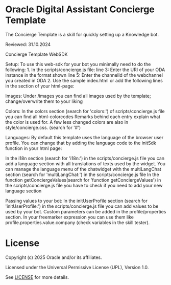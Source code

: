 # Oracle Digital Assistant Concierge Template
 
The Concierge Template is a skill for quickly setting up a Knowledge bot.

Reviewed: 31.10.2024

Concierge Template WebSDK

Setup:
  To use this web-sdk for your bot you minimally need to do the following:
    1. In the scripts/concierge.js file:
        line 3: Enter the URI of your ODA instance in the format shown
        line 5: Enter the channelId of the webchannel you created in ODA
    2. Use the sample index.html or add the following lines in the <head> section of your html-page:
        <script src="scripts/concierge.js" defer></script>
        <script src="scripts/settings.js" defer></script>
        <script src="scripts/web-sdk.js" onload="initSdk('Bots')" defer></script>

Images:
  Under /images you can find all images used by the template; change/overwrite them to your liking

Colors:
  In the colors section (search for 'colors:') of scripts/concierge.js file you can find all html-colorcodes
  Remarks behind each entry explain what the color is used for.
  A few less changed colors are also in style/concierge.css. (search for '#')

Languages:
By default this template uses the language of the browser user profile.
You can change that by adding the language code to the initSdk function in your html page:
  <script src="scripts/web-sdk.js" onload="initSdk('Bots','fr')" defer></script>
In the i18n section (search for 'i18n:') in the scripts/concierge.js file you can add a language section with all translations of texts used by the widget.
You can manage the language menu of the chatwidget with the multiLangChat section (search for 'multiLangChat:') in the scripts/concierge.js file 
In the function getConciergeValues(search for 'function getConciergeValues') in the scripts/concierge.js file you have to check if you need to add your new language section

Passing values to your bot:
In the initUserProfile section (search for 'initUserProfile:') in the scripts/concierge.js file you can add values to be used by your bot. Custom parameters can be added in the profile/properties section.
In your freemarker expression you can use them like profile.properties.value.company (check variables in the skill tester).
 
# License
 
Copyright (c) 2025 Oracle and/or its affiliates.
 
Licensed under the Universal Permissive License (UPL), Version 1.0.
 
See [LICENSE](https://github.com/oracle-devrel/technology-engineering/blob/main/LICENSE) for more details.
